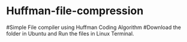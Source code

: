 # Huffman-file-compression
#Simple File compiler using Huffman Coding Algorithm
#Download the folder in Ubuntu and Run the files in Linux Terminal.
